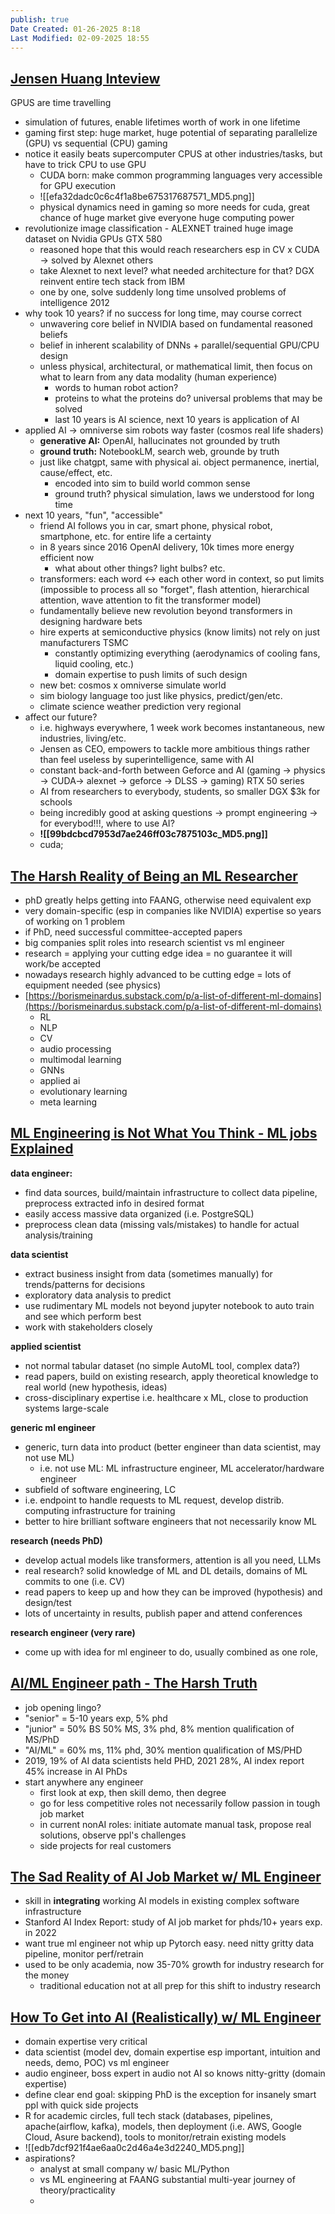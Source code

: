 ```yaml
---
publish: true
Date Created: 01-26-2025 8:18
Last Modified: 02-09-2025 18:55
---
```

## [Jensen Huang Inteview](https://www.youtube.com/watch?v=7ARBJQn6QkM)
GPUS are time travelling
- simulation of futures, enable lifetimes worth of work in one lifetime  
- gaming first step: huge market, huge potential of separating parallelize (GPU) vs sequential (CPU) gaming  
- notice it easily beats supercomputer CPUS at other industries/tasks, but have to trick CPU to use GPU  
  - CUDA born: make common programming languages very accessible for GPU execution  
  - ![[efa32dadc0c6c4f1a8be675317687571_MD5.png]]  
  - physical dynamics need in gaming so more needs for cuda, great chance of huge market give everyone huge computing power  
- revolutionize image classification \- ALEXNET trained huge image dataset on Nvidia GPUs GTX 580  
	- reasoned hope that this would reach researchers esp in CV x CUDA → solved by Alexnet others  
	- take Alexnet to next level? what needed architecture for that? DGX reinvent entire tech stack from IBM  
	- one by one, solve suddenly long time unsolved problems of intelligence 2012  
- why took 10 years? if no success for long time, may course correct  
	- unwavering core belief in NVIDIA based on fundamental reasoned beliefs  
	- belief in inherent scalability of DNNs \+ parallel/sequential GPU/CPU design  
	- unless physical, architectural, or mathematical limit, then focus on what to learn from any data modality (human experience)  
		- words to human robot action?  
		- proteins to what the proteins do? universal problems that may be solved  
		- last 10 years is AI science, next 10 years is application of AI  
- applied AI \-\> omniverse sim robots way faster (cosmos real life shaders)  
	- **generative AI:** OpenAI, hallucinates not grounded by truth  
	- **ground truth:** NotebookLM, search web, grounde by truth  
	- just like chatgpt, same with physical ai. object permanence, inertial, cause/effect, etc.  
	    - encoded into sim to build world common sense  
	    - ground truth? physical simulation, laws we understood for long time  
- next 10 years, "fun", "accessible"  
	- friend AI follows you in car, smart phone, physical robot, smartphone, etc. for entire life a certainty  
	- in 8 years since 2016 OpenAI delivery, 10k times more energy efficient now  
		- what about other things? light bulbs? etc.   
	- transformers: each word ←\> each other word in context, so put limits (impossible to process all so "forget", flash attention, hierarchical attention, wave attention to fit the transformer model)  
	- fundamentally believe new revolution beyond transformers in designing hardware bets  
	- hire experts at semiconductive physics (know limits) not rely on just manufacturers TSMC  
		- constantly optimizing everything (aerodynamics of cooling fans, liquid cooling, etc.)  
		- domain expertise to push limits of such design  
	- new bet: cosmos x omniverse simulate world  
	- sim biology language too just like physics, predict/gen/etc.   
	- climate science weather prediction very regional   
- affect our future?   
	- i.e. highways everywhere, 1 week work becomes instantaneous, new industries, living/etc.  
	- Jensen as CEO, empowers to tackle more ambitious things rather than feel useless by superintelligence, same with AI  
	- constant back-and-forth between Geforce and AI (gaming → physics → CUDA→ alexnet → geforce → DLSS → gaming) RTX 50 series  
	- AI from researchers to everybody, students, so smaller DGX $3k for schools  
	- being incredibly good at asking questions → prompt engineering → for everybod\!\!\!, where to use AI?   
	- **![[99bdcbcd7953d7ae246ff03c7875103c_MD5.png]]**
	- cuda; 



## [The Harsh Reality of Being an ML Researcher](https://www.youtube.com/watch?v=Me8klpxNaeg)

- phD greatly helps getting into FAANG, otherwise need equivalent exp  
- very domain-specific (esp in companies like NVIDIA) expertise so years of working on 1 problem  
- if PhD, need successful committee-accepted papers  
- big companies split roles into research scientist vs ml engineer  
- research \= applying your cutting edge idea \= no guarantee it will work/be accepted  
- nowadays research highly advanced to be cutting edge \= lots of equipment needed (see physics)  
- [https://borismeinardus.substack.com/p/a-list-of-different-ml-domains](https://borismeinardus.substack.com/p/a-list-of-different-ml-domains)  
	- RL  
	- NLP  
	- CV  
	- audio processing  
	- multimodal learning  
	- GNNs  
	- applied ai  
	- evolutionary learning  
	- meta learning

## [ML Engineering is Not What You Think - ML jobs Explained](https://www.youtube.com/watch?v=SizM-sau8F0)  
**data engineer:** 
- find data sources, build/maintain infrastructure to collect data pipeline, preprocess extracted info in desired format  
- easily access massive data organized (i.e. PostgreSQL)  
- preprocess clean data (missing vals/mistakes) to handle for actual analysis/training


**data scientist**
- extract business insight from data (sometimes manually) for trends/patterns for decisions  
- exploratory data analysis to predict  
- use rudimentary ML models not beyond jupyter notebook to auto train and see which perform best  
- work with stakeholders closely


**applied scientist**
- not normal tabular dataset (no simple AutoML tool, complex data?)  
- read papers, build on existing research, apply theoretical knowledge to real world (new hypothesis, ideas)  
- cross-disciplinary expertise i.e. healthcare x ML, close to production systems large-scale


**generic ml engineer**
- generic, turn data into product (better engineer than data scientist, may not use ML)  
	- i.e. not use ML: ML infrastructure engineer, ML accelerator/hardware engineer  
- subfield of software engineering, LC  
- i.e. endpoint to handle requests to ML request, develop distrib. computing infrastructure for training  
- better to hire brilliant software engineers that not necessarily know ML


**research (needs PhD)**
- develop actual models like transformers, attention is all you need, LLMs  
- real research? solid knowledge of ML and DL details, domains of ML commits to one (i.e. CV)  
- read papers to keep up and how they can be improved (hypothesis) and design/test  
- lots of uncertainty in results, publish paper and attend conferences


**research engineer (very rare)**
- come up with idea for ml engineer to do, usually combined as one role,


## [AI/ML Engineer path - The Harsh Truth](https://www.youtube.com/watch?v=HR91Wrr8KH8)
- job opening lingo?  
- "senior" \= 5-10 years exp, 5% phd  
- "junior" \= 50% BS 50% MS, 3% phd, 8% mention qualification of MS/PhD  
- "AI/ML" \= 60% ms, 11% phd,  30% mention qualification of MS/PHD  
- 2019, 19% of AI data scientists held PHD, 2021 28%, AI index report 45% increase in AI PhDs  
- start anywhere any engineer  
	- first look at exp, then skill demo, then degree  
	- go for less competitive roles not necessarily follow passion in tough job market  
	- in current nonAI roles: initiate automate manual task, propose real solutions, observe ppl's challenges  
	- side projects for real customers

## [The Sad Reality of AI Job Market w/ ML Engineer](https://www.youtube.com/watch?v=yrK2Fn0tQ7w)

- skill in **integrating** working AI models in existing complex software infrastructure  
- Stanford AI Index Report: study of AI job market for phds/10+ years exp. in 2022  
- want true ml engineer not whip up Pytorch easy. need nitty gritty data pipeline, monitor perf/retrain  
- used to be only academia, now 35-70% growth for industry research for the money
	- traditional education not at all prep for this shift to industry research

## [How To Get into AI (Realistically) w/ ML Engineer](https://youtu.be/nMbm8ib3b0M?si=7VeNmy_F74_u-MbG)

- domain expertise very critical  
- data scientist (model dev, domain expertise esp important, intuition and needs, demo, POC) vs ml engineer  
- audio engineer, boss expert in audio not AI so knows nitty-gritty (domain expertise)  
- define clear end goal: skipping PhD is the exception for insanely smart ppl with quick side projects  
- R for academic circles, full tech stack (databases, pipelines, apache(airflow, kafka), models, then deployment (i.e. AWS, Google Cloud, Asure backend), tools to monitor/retrain existing models  
- ![[edb7dcf921f4ae6aa0c2d46a4e3d2240_MD5.png]]  
- aspirations?  
	- analyst at small company w/ basic ML/Python   
	- vs ML engineering at FAANG substantial multi-year journey of theory/practicality  
	- 